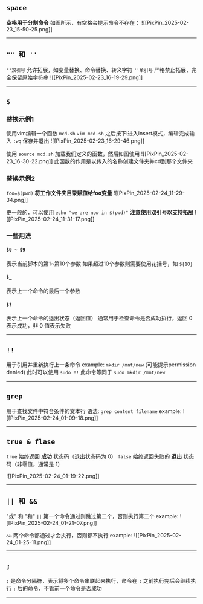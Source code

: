 ## `space` 
**空格用于分割命令**
如图所示，有空格会提示命令不存在：
![[PixPin_2025-02-23_15-50-25.png]]

---

## `"" 和 '' ` 
`""双引号` 允许拓展，如变量替换、命令替换、转义字符
`''单引号` 严格禁止拓展，完全保留原始字符串
![[PixPin_2025-02-23_16-19-29.png]]

---
## `$`
### 替换示例1
使用vim编辑一个函数 `mcd.sh` 
`vim mcd.sh` 之后按下i进入insert模式，编辑完成输入 `:wq` 保存并退出
![[PixPin_2025-02-23_16-29-46.png]]

使用 `source mcd.sh` 加载我们定义的函数，然后如图使用
![[PixPin_2025-02-23_16-30-22.png]]
此函数的作用是以传入的名称创建文件夹并cd到那个文件夹

### 替换示例2
`foo=$(pwd)` **将工作文件夹目录赋值给foo变量**
![[PixPin_2025-02-24_11-29-34.png]]

更一般的，可以使用 `echo "we are now in $(pwd)"` **注意使用双引号以支持拓展**
![[PixPin_2025-02-24_11-31-17.png]]

### 一些用法
#### `$0 ~ $9`
表示当前脚本的第1~第10个参数
如果超过10个参数则需要使用花括号，如 `${10}`

#### `$_`
表示上一个命令的最后一个参数

#### `$?`
表示上一个命令的退出状态（返回值）
通常用于检查命令是否成功执行，返回 0 表示成功，非 0 值表示失败

---
## `!!`
用于引用并重新执行上一条命令
example: `mkdir /mnt/new` (可能提示permission denied)
此时可以使用 `sudo !!` 
此命令等同于 `sudo mkdir /mnt/new` 

---
## `grep`
用于查找文件中符合条件的文本行
语法: `grep content filename`
example: 
![[PixPin_2025-02-24_01-09-18.png]]

---
## `true & flase`
`true` 始终返回 **成功** 状态码（退出状态码为 0）
`false` 始终返回失败的 **退出** 状态码（非零值，通常是 1）

![[PixPin_2025-02-24_01-19-22.png]]

---
## `|| 和 &&`
"或" 和 "和" 
`||` 第一个命令通过则跳过第二个，否则执行第二个
example: 
![[PixPin_2025-02-24_01-21-07.png]]

`&&` 两个命令都通过才会执行，否则都不执行
example: 
![[PixPin_2025-02-24_01-25-11.png]]

---
## `;`
`;` 是命令分隔符，表示将多个命令串联起来执行，命令在 `;` 之前执行完后会继续执行 `;` 后的命令，不管前一个命令是否成功

---